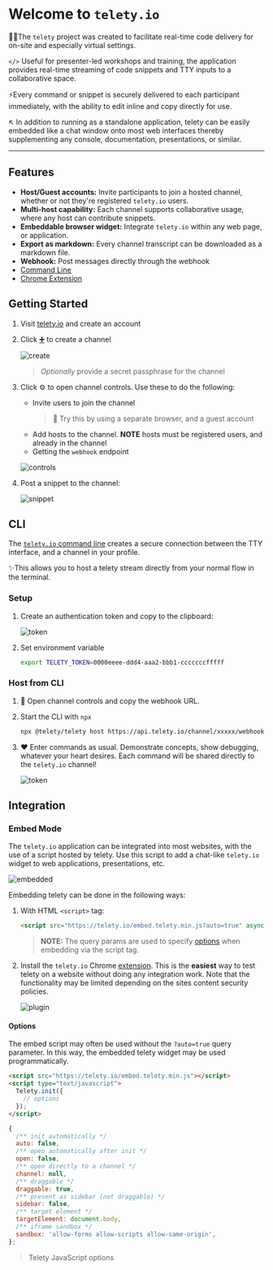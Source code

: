 # Welcome to `telety.io`

👩‍💻The `telety` project was created to facilitate real-time code delivery for on-site and especially virtual settings.

`</>` Useful for presenter-led workshops and training, the application provides real-time streaming of code snippets and TTY inputs to a collaborative space.

⚡Every command or snippet is securely delivered to each participant immediately, with the ability to edit inline and copy directly for use.

↖️ In addition to running as a standalone application, telety can be easily embedded like a chat window onto most web interfaces thereby supplementing any console, documentation, presentations, or similar.

---

## Features

- **Host/Guest accounts:** Invite participants to join a hosted channel, whether or not they're registered `telety.io` users.
- **Multi-host capability:** Each channel supports collaborative usage, where any host can contribute snippets.
- **Embeddable browser widget:** Integrate `telety.io` within any web page, or application.
- **Export as markdown:** Every channel transcript can be downloaded as a markdown file.
- **Webhook:** Post messages directly through the webhook
- [Command Line](https://www.npmjs.com/package/@telety/telety)
- [Chrome Extension](https://chrome.google.com/webstore/detail/jdbgkaiicfdjfomknmiknjlkahlhfglg)

## Getting Started

1. Visit [telety.io](https://telety.io/auth) and create an account
1. Click [➕](https://telety.io/channels?create=true) to create a channel

    ![create](./assets/createchannel.png)

    > _Optionally_ provide a secret passphrase for the channel

1. Click ⚙️ to open channel controls. Use these to do the following:

    - Invite users to join the channel
        > 👀 Try this by using a separate browser, and a guest account
    - Add hosts to the channel. **NOTE** hosts must be registered users, and already in the channel
    - Getting the `webhook` endpoint

    ![controls](./assets/channelcontrols.png)

1. Post a snippet to the channel:

    ![snippet](./assets/addsnippet.png)

## CLI

The [`telety.io` command line](../cli) creates a secure connection between the TTY interface, and a channel in your profile.

✨This allows you to host a telety stream directly from your normal flow in the
terminal.

### Setup

1. Create an authentication token and copy to the clipboard:

    ![token](./assets/addtoken.png)

1. Set environment variable

    ```sh
    export TELETY_TOKEN=0000eeee-ddd4-aaa2-bbb1-cccccccfffff
    ```

### Host from CLI

1. 🔗 Open channel controls and copy the webhook URL.
1. Start the CLI with `npx`

    ```sh
    npx @telety/telety host https://api.telety.io/channel/xxxxx/webhook
    ```

1. ❤️ Enter commands as usual. Demonstrate concepts, show debugging, whatever your heart desires. Each command will be shared directly to the `telety.io` channel!

    ![token](./assets/cliusage.png)

## Integration

### Embed Mode

The `telety.io` application can be integrated into most websites, with the use
of a script hosted by telety. Use this script to add a chat-like `telety.io`
widget to web applications, presentations, etc.

![embedded](./assets/embedview.png)

Embedding telety can be done in the following ways:

1. With HTML `<script>` tag:

    ```html
    <script src="https://telety.io/embed.telety.min.js?auto=true" async defer></script>
    ```

    > **NOTE:** The query params are used to specify [options](#options) when
    embedding via the script tag.

1. Install the `telety.io` Chrome [extension](https://chrome.google.com/webstore/detail/jdbgkaiicfdjfomknmiknjlkahlhfglg). This is the **easiest** way to test telety on a website without doing any integration work. Note that the functionality may be limited depending on the sites content security policies.

    ![plugin](./assets/chrome.png)

#### Options

The embed script may often be used without the `?auto=true` query parameter.
In this way, the embedded telety widget may be used programmatically.

```html
<script src="https://telety.io/embed.telety.min.js"></script>
<script type="text/javascript">
  Telety.init({
    // options
  });
</script>
```

```javascript
{
  /** init automatically */
  auto: false,
  /** open automatically after init */
  open: false,
  /** open directly to a channel */
  channel: null,
  /** draggable */
  draggable: true,
  /** present as sidebar (not draggable) */
  sidebar: false,
  /** target element */
  targetElement: document.body,
  /** iframe sandbox */
  sandbox: 'allow-forms allow-scripts allow-same-origin',
};
```

> Telety JavaScript options
